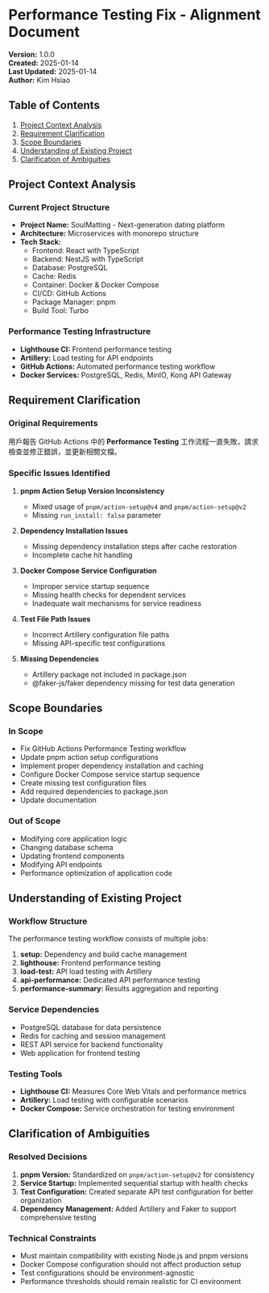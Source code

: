 # Performance Testing Fix - Alignment Document

**Version:** 1.0.0  
**Created:** 2025-01-14  
**Last Updated:** 2025-01-14  
**Author:** Kim Hsiao

## Table of Contents

1. [Project Context Analysis](#project-context-analysis)
2. [Requirement Clarification](#requirement-clarification)
3. [Scope Boundaries](#scope-boundaries)
4. [Understanding of Existing Project](#understanding-of-existing-project)
5. [Clarification of Ambiguities](#clarification-of-ambiguities)

## Project Context Analysis

### Current Project Structure
- **Project Name:** SoulMatting - Next-generation dating platform
- **Architecture:** Microservices with monorepo structure
- **Tech Stack:** 
  - Frontend: React with TypeScript
  - Backend: NestJS with TypeScript
  - Database: PostgreSQL
  - Cache: Redis
  - Container: Docker & Docker Compose
  - CI/CD: GitHub Actions
  - Package Manager: pnpm
  - Build Tool: Turbo

### Performance Testing Infrastructure
- **Lighthouse CI:** Frontend performance testing
- **Artillery:** Load testing for API endpoints
- **GitHub Actions:** Automated performance testing workflow
- **Docker Services:** PostgreSQL, Redis, MinIO, Kong API Gateway

## Requirement Clarification

### Original Requirements
用戶報告 GitHub Actions 中的 **Performance Testing** 工作流程一直失敗，請求檢查並修正錯誤，並更新相關文檔。

### Specific Issues Identified
1. **pnpm Action Setup Version Inconsistency**
   - Mixed usage of `pnpm/action-setup@v4` and `pnpm/action-setup@v2`
   - Missing `run_install: false` parameter

2. **Dependency Installation Issues**
   - Missing dependency installation steps after cache restoration
   - Incomplete cache hit handling

3. **Docker Compose Service Configuration**
   - Improper service startup sequence
   - Missing health checks for dependent services
   - Inadequate wait mechanisms for service readiness

4. **Test File Path Issues**
   - Incorrect Artillery configuration file paths
   - Missing API-specific test configurations

5. **Missing Dependencies**
   - Artillery package not included in package.json
   - @faker-js/faker dependency missing for test data generation

## Scope Boundaries

### In Scope
- Fix GitHub Actions Performance Testing workflow
- Update pnpm action setup configurations
- Implement proper dependency installation and caching
- Configure Docker Compose service startup sequence
- Create missing test configuration files
- Add required dependencies to package.json
- Update documentation

### Out of Scope
- Modifying core application logic
- Changing database schema
- Updating frontend components
- Modifying API endpoints
- Performance optimization of application code

## Understanding of Existing Project

### Workflow Structure
The performance testing workflow consists of multiple jobs:
1. **setup:** Dependency and build cache management
2. **lighthouse:** Frontend performance testing
3. **load-test:** API load testing with Artillery
4. **api-performance:** Dedicated API performance testing
5. **performance-summary:** Results aggregation and reporting

### Service Dependencies
- PostgreSQL database for data persistence
- Redis for caching and session management
- REST API service for backend functionality
- Web application for frontend testing

### Testing Tools
- **Lighthouse CI:** Measures Core Web Vitals and performance metrics
- **Artillery:** Load testing with configurable scenarios
- **Docker Compose:** Service orchestration for testing environment

## Clarification of Ambiguities

### Resolved Decisions
1. **pnpm Version:** Standardized on `pnpm/action-setup@v2` for consistency
2. **Service Startup:** Implemented sequential startup with health checks
3. **Test Configuration:** Created separate API test configuration for better organization
4. **Dependency Management:** Added Artillery and Faker to support comprehensive testing

### Technical Constraints
- Must maintain compatibility with existing Node.js and pnpm versions
- Docker Compose configuration should not affect production setup
- Test configurations should be environment-agnostic
- Performance thresholds should remain realistic for CI environment